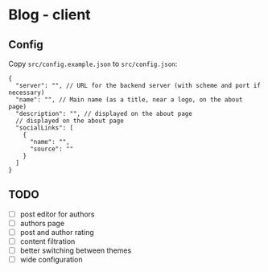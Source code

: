 # Blog - client

## Config

Copy `src/config.example.json` to `src/config.json`:

```json5
{
  "server": "", // URL for the backend server (with scheme and port if necessary)
  "name": "", // Main name (as a title, near a logo, on the about page)
  "description": "", // displayed on the about page
  // displayed on the about page
  "socialLinks": [
    {
      "name": "",
      "source": ""
    }
  ]
}
```

## TODO

- [ ] post editor for authors
- [ ] authors page
- [ ] post and author rating
- [ ] content filtration
- [ ] better switching between themes
- [ ] wide configuration
